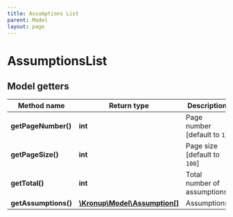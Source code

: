 ```yaml
---
title: Assumptions List
parent: Model
layout: page
---
```


# AssumptionsList

## Model getters

Method name | Return type | Description
------------ | ------------- | -------------
**getPageNumber()** | **int** | Page number   [default to `1`]
**getPageSize()** | **int** | Page size   [default to `100`]
**getTotal()** | **int** | Total number of assumptions
**getAssumptions()** | [**\Kronup\Model\Assumption[]**](../Assumption) | Assumptions


